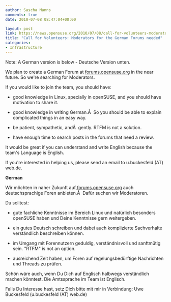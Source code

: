 ```yaml
---
author: Sascha Manns
comments: true
date: 2010-07-08 08:47:04+00:00

layout: post
link: https://news.opensuse.org/2010/07/08/call-for-volunteers-moderators-for-the-german-forums-needed/
title: "Call for Volunteers: Moderators for the German Forums needed"
categories:
- Infrastructure
---
```

Note: A German version is below - Deutsche Version unten.

We plan to create a German Forum at [forums.opensuse.org](http://forums.opensuse.org) in the near future. So we're searching for Moderators.

If you would like to join the team, you should have:



	
  * good knowledge in Linux, specially in openSUSE, and you should have motivation to share it.

	
  * good knowledge in writing German.Â  So you should be able to explain complicated things in an easy way.

	
  * be patient, sympathetic, andÂ  gently. RTFM is not a solution.

	
  * have enough time to search posts in the forums that need a review.


It would be great if you can understand and write English because the team's Language is English.

If you're interested in helping us, please send an email to u.buckesfeld (AT) web.de.

<!-- more -->

**German**

Wir möchten in naher Zukunft auf[ forums.opensuse.org](http://forums.opensuse.org) auch deutschsprachige Foren anbieten.Â  Dafür suchen wir Moderatoren.

Du solltest:



	
  * gute fachliche Kenntnisse im Bereich Linux und natürlich besonders openSUSE haben und Deine Kenntnisse gern weitergeben.

	
  * ein gutes Deutsch schreiben und dabei auch komplizierte Sachverhalte verständlich beschreiben können.

	
  * im Umgang mit Forennutzern geduldig, verständnisvoll und sanftmütig sein. "RTFM" is not an option.

	
  * ausreichend Zeit haben, um Foren auf regelungsbedürftige Nachrichten und Threads zu prüfen.


Schön wäre auch, wenn Du Dich auf Englisch halbwegs verständlich machen
könntest. Die Amtssprache im Team ist Englisch.

Falls Du Interesse hast, setz Dich bitte mit mir in Verbindung: Uwe Buckesfeld (u.buckesfeld (AT) web.de)		
